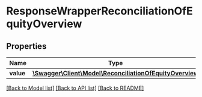 # ResponseWrapperReconciliationOfEquityOverview

## Properties
Name | Type | Description | Notes
------------ | ------------- | ------------- | -------------
**value** | [**\Swagger\Client\Model\ReconciliationOfEquityOverview**](ReconciliationOfEquityOverview.md) |  | [optional] 

[[Back to Model list]](../README.md#documentation-for-models) [[Back to API list]](../README.md#documentation-for-api-endpoints) [[Back to README]](../README.md)


